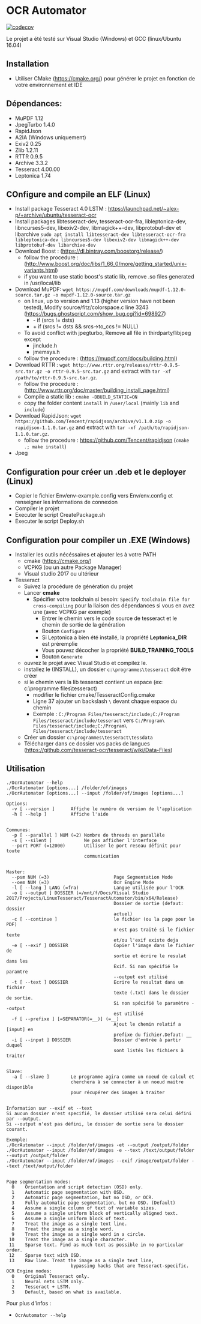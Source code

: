 
# OCR Automator
[![codecov](https://codecov.io/gh/labinnovationdocapost/ocrAutomator/branch/master/graph/badge.svg)](https://codecov.io/gh/labinnovationdocapost/ocrAutomator)

Le projet a été testé sur Visual Studio (Windows) et GCC (linux/Ubuntu 16.04)

## Installation
- Utiliser CMake (https://cmake.org/) pour générer le projet en fonction de votre environnement et IDE

## Dépendances:
- MuPDF 1.12
- JpegTurbo 1.4.0
- RapidJson
- A2IA (Windows uniquement)
- Exiv2 0.25
- Zlib 1.2.11
- RTTR 0.9.5
- Archive 3.3.2
- Tesseract 4.00.00
- Leptonica 1.74

## COnfigure and compile an ELF (Linux)
- Install package Tesseract 4.0 LSTM : https://launchpad.net/~alex-p/+archive/ubuntu/tesseract-ocr
- Install packages libtesseract-dev, tesseract-ocr-fra, libleptonica-dev, libncurses5-dev, libexiv2-dev, libmagick++-dev, libprotobuf-dev et libarchive `sudo apt install libtesseract-dev libtesseract-ocr-fra libleptonica-dev libncurses5-dev libexiv2-dev libmagick++-dev libprotobuf-dev libarchive-dev`
- Download Boost : (https://dl.bintray.com/boostorg/release/)
	- follow the procedure : (http://www.boost.org/doc/libs/1_66_0/more/getting_started/unix-variants.html)
	- if you want to use static boost's static lib, remove .so files generated in /usr/local/lib
- Download MuPDF: `wget https://mupdf.com/downloads/mupdf-1.12.0-source.tar.gz -o mupdf-1.12.0-source.tar.gz`
    - on linux, up to version and 1.13 (higher version have not been tested), Modify source/fitz/colorspace.c line 3243 (https://bugs.ghostscript.com/show_bug.cgi?id=698927)
      - \- if (srcs != dsts)
      - \+ if (srcs != dsts && srcs->to_ccs != NULL)
    - To avoid conflict with jpegturbo, Remove all file in thirdparty/libjpeg except 
      - jinclude.h
      - jmemsys.h
	- follow the procedure : (https://mupdf.com/docs/building.html)
- Download RTTR : `wget http://www.rttr.org/releases/rttr-0.9.5-src.tar.gz -o rttr-0.9.5-src.tar.gz` and extract with `tar -xf /path/to/rttr-0.9.5-src.tar.gz`.
	- follow the procedure : (http://www.rttr.org/doc/master/building_install_page.html)
	- Compile a static lib : ```cmake -DBUILD_STATIC=ON```
	- copy the folder content ```install``` in ```/user/local``` (mainly ```lib``` and ```include```)
- Download RapidJson: `wget https://github.com/Tencent/rapidjson/archive/v1.1.0.zip -o rapidjson-1.1.0.tar.gz` and extract with `tar -xf /path/to/rapidjson-1.1.0.tar.gz`.
	- follow the procedure : https://github.com/Tencent/rapidjson (```cmake .; make install```)
- Jpeg 

## Configuration pour créer un .deb et le deployer (Linux)
- Copier le fichier Env/env-example.config vers Env/env.config et renseigner les informations de connexion
- Compiler le projet
- Executer le script CreatePackage.sh
- Executer le script Deploy.sh

## Configuration pour compiler un .EXE (Windows)
- Installer les outils nécéssaires et ajouter les à votre PATH
  - cmake (https://cmake.org/)
  - VCPKG (ou un autre Package Manager)
  - Visual studio 2017 ou ultérieur
- Tesseract
  - Suivez la procédure de génération du projet
  - Lancer **cmake**
  	- Spécifier votre toolchain si besoin: ```Specify toolchain file for cross-compiling``` pour la liaison des dépendances si vous en avez une (avec VCPKG par exemple)
      	- Entrer le chemin vers le code source de tesseract et le chemin de sortie de la génération 
      	- Bouton ```Configure```
      	- Si Leptonica a bien été installé, la propriété **Leptonica_DIR** est préremplie
      	- Vous pouvez décocher la propriété **BUILD_TRAINING_TOOLS**
      	- Bouton ```Generate```
  - ouvrez le projet avec Visual Studio et compilez le.
  - installez le (INSTALL), un dossier ```c:\programmes\tesseract``` doit être créer
  - si le chemin vers la lib tesseract contient un espace (ex: c:\programme files\tesseract)
	  - modifier le fichier cmake/TesseractConfig.cmake
	  - Ligne 37 ajouter un backslash ```\``` devant chaque espace du chemin
	  - Exemple : ``C:/Program Files/tesseract/include;C:/Program Files/tesseract/include/tesseract`` vers ``C:/Program\ Files/tesseract/include;C:/Program\ Files/tesseract/include/tesseract``
  - Créer un dossier ```c:\programmes\tesseract\tessdata```
  - Télécharger dans ce dossier vos packs de langues (https://github.com/tesseract-ocr/tesseract/wiki/Data-Files)

## Utilisation
```Usage:
./OcrAutomator --help
./OcrAutomator [options...] /folder/of/images
./OcrAutomator [options...] --input /folder/of/images [options...]

Options:
  -v [ --version ]      Affiche le numéro de version de l'application
  -h [ --help ]         Affiche l'aide


Communes:
  -p [ --parallel ] NUM (=2) Nombre de threads en parallèle
  -s [ --silent ]            Ne pas afficher l'interface
  --port PORT (=12000)       Utiliser le port reseau définit pour toute
                             communication


Master:
  --psm NUM (=3)                        Page Segmentation Mode
  --oem NUM (=3)                        Ocr Engine Mode
  -l [ --lang ] LANG (=fra)             Langue utilisée pour l'OCR
  -o [ --output ] DOSSIER (=/mnt/f/Docs/Visual Studio 2017/Projects/LinuxTesseract/TesseractAutomator/bin/x64/Release)
                                        Dossier de sortie (defaut: dossier
                                        actuel)
  -c [ --continue ]                     le fichier (ou la page pour le PDF)
                                        n'est pas traité si le fichier texte
                                        et/ou l'exif existe deja
  -e [ --exif ] DOSSIER                 Copier l'image dans le fichier de
                                        sortie et écrire le resulat dans les
                                        Exif. Si non spécifié le paramtre
                                        --output est utilisé
  -t [ --text ] DOSSIER                 Ecrire le resultat dans un fichier
                                        texte (.txt) dans le dossier de sortie.
                                        Si non spécifié le paramètre --output
                                        est utilisé
  -f [ --prefixe ] [=SEPARATOR(=__)] (=__)
                                        Ajout le chemin relatif a [input] en
                                        prefixe du fichier.Defaut: __
  -i [ --input ] DOSSIER                Dossier d'entrée à partir duquel
                                        sont listés les fichiers à traiter


Slave:
  -a [ --slave ]        Le programme agira comme un noeud de calcul et
                        cherchera à se connecter à un noeud maitre disponible
                        pour récupérer des images à traiter


Information sur --exif et --text
Si aucun dossier n'est specifié, le dossier utilisé sera celui défini par --output.
Si --output n'est pas défini, le dossier de sortie sera le dossier courant.

Exemple:
./OcrAutomator --input /folder/of/images -et --output /output/folder
./OcrAutomator --input /folder/of/images -e --text /text/output/folder --output /output/folder
./OcrAutomator --input /folder/of/images --exif /image/output/folder --text /text/output/folder


Page segmentation modes:
  0    Orientation and script detection (OSD) only.
  1    Automatic page segmentation with OSD.
  2    Automatic page segmentation, but no OSD, or OCR.
  3    Fully automatic page segmentation, but no OSD. (Default)
  4    Assume a single column of text of variable sizes.
  5    Assume a single uniform block of vertically aligned text.
  6    Assume a single uniform block of text.
  7    Treat the image as a single text line.
  8    Treat the image as a single word.
  9    Treat the image as a single word in a circle.
 10    Treat the image as a single character.
 11    Sparse text. Find as much text as possible in no particular order.
 12    Sparse text with OSD.
 13    Raw line. Treat the image as a single text line,
                        bypassing hacks that are Tesseract-specific.
OCR Engine modes:
  0    Original Tesseract only.
  1    Neural nets LSTM only.
  2    Tesseract + LSTM.
  3    Default, based on what is available.
```

Pour plus d'infos :
- `OcrAutomator --help`
